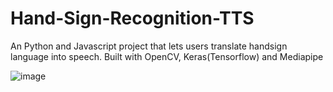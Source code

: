 # Hand-Sign-Recognition-TTS

An Python and Javascript project that lets users translate handsign language into speech.
Built with OpenCV, Keras(Tensorflow) and Mediapipe

![image](https://user-images.githubusercontent.com/81301569/222821415-99132ff6-1cb1-4d06-9417-ef07194bfccc.png)
